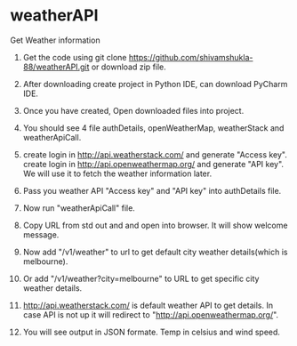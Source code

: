 # weatherAPI
Get Weather information

1. Get the code using git clone https://github.com/shivamshukla-88/weatherAPI.git or download zip file.

2. After downloading create project in Python IDE, can download PyCharm IDE.

3. Once you have created, Open downloaded files into project.

4. You should see 4 file authDetails, openWeatherMap, weatherStack and weatherApiCall.

5. create login in http://api.weatherstack.com/ and generate "Access key". create login in http://api.openweathermap.org/ and generate "API key". We will use it to fetch the weather information later.

6. Pass you weather API "Access key" and "API key" into authDetails file.

7. Now run "weatherApiCall" file. 

8. Copy URL from std out and and open into browser. It will show welcome message.

9. Now add "/v1/weather" to url to get default city weather details(which is melbourne).

10. Or add "/v1/weather?city=melbourne" to URL to get specific city  weather details.

11. http://api.weatherstack.com/ is default weather API to get details. In case API is not up it will redirect to "http://api.openweathermap.org/".

12. You will see output in JSON formate. Temp in celsius and wind speed.
